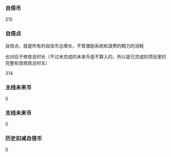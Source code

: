 ### 自信币
215

### 自信点
自信点，就是所有的自信币总增长，不管激励系统和浪费的精力的消耗

也对应于修炼总时长（不过未完成的未来币是不算入的，所以是已完成的项目里的完整有效修炼总时长）

314

### 主线未来币
0

### 支线未来币
0

### 历史扣减自信币
0
